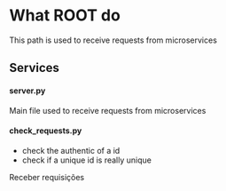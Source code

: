 <h1>What ROOT do</h1>
<p>This path is used to receive requests from microservices</p>

<h2>Services</h2>
<h4>server.py</h4>
<p>Main file used to receive requests from microservices<p/>

<h4>check_requests.py</h4>
<p><ul>
<li>check the authentic of a id</Li>
<li>check if a unique id is really unique</li>

</ul></p>
Receber requisições
